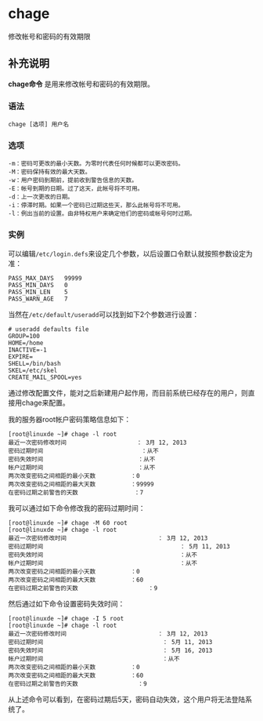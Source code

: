 chage
===

修改帐号和密码的有效期限

## 补充说明

**chage命令** 是用来修改帐号和密码的有效期限。

### 语法  

```
chage [选项] 用户名
```

### 选项  

```
-m：密码可更改的最小天数。为零时代表任何时候都可以更改密码。
-M：密码保持有效的最大天数。
-w：用户密码到期前，提前收到警告信息的天数。
-E：帐号到期的日期。过了这天，此帐号将不可用。
-d：上一次更改的日期。
-i：停滞时期。如果一个密码已过期这些天，那么此帐号将不可用。
-l：例出当前的设置。由非特权用户来确定他们的密码或帐号何时过期。
```

### 实例  

可以编辑`/etc/login.defs`来设定几个参数，以后设置口令默认就按照参数设定为准：

```
PASS_MAX_DAYS   99999
PASS_MIN_DAYS   0
PASS_MIN_LEN    5
PASS_WARN_AGE   7
```

当然在`/etc/default/useradd`可以找到如下2个参数进行设置：

```
# useradd defaults file
GROUP=100
HOME=/home
INACTIVE=-1
EXPIRE=
SHELL=/bin/bash
SKEL=/etc/skel
CREATE_MAIL_SPOOL=yes
```

通过修改配置文件，能对之后新建用户起作用，而目前系统已经存在的用户，则直接用chage来配置。

我的服务器root帐户密码策略信息如下：

```
[root@linuxde ~]# chage -l root
最近一次密码修改时间                    ： 3月 12, 2013
密码过期时间                            ：从不
密码失效时间                           ：从不
帐户过期时间                           ：从不
两次改变密码之间相距的最小天数          ：0
两次改变密码之间相距的最大天数          ：99999
在密码过期之前警告的天数                ：7
```

我可以通过如下命令修改我的密码过期时间：

```
[root@linuxde ~]# chage -M 60 root
[root@linuxde ~]# chage -l root
最近一次密码修改时间                          ： 3月 12, 2013
密码过期时间                                       ： 5月 11, 2013
密码失效时间                                       ：从不
帐户过期时间                                       ：从不
两次改变密码之间相距的最小天数          ：0
两次改变密码之间相距的最大天数          ：60
在密码过期之前警告的天数                    ：9
```

然后通过如下命令设置密码失效时间：

```
[root@linuxde ~]# chage -I 5 root
[root@linuxde ~]# chage -l root
最近一次密码修改时间                          ： 3月 12, 2013
密码过期时间                                  ： 5月 11, 2013
密码失效时间                                  ： 5月 16, 2013
帐户过期时间                                  ：从不
两次改变密码之间相距的最小天数          ：0
两次改变密码之间相距的最大天数          ：60
在密码过期之前警告的天数                 ：9
```

从上述命令可以看到，在密码过期后5天，密码自动失效，这个用户将无法登陆系统了。


<!-- Linux命令行搜索引擎：https://jaywcjlove.github.io/linux-command/ -->